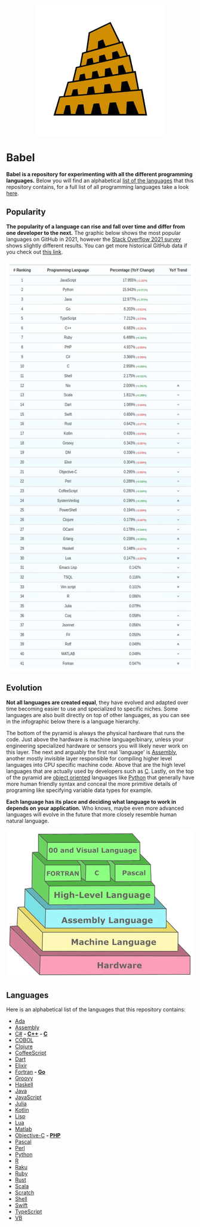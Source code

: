 <p align="center"><img width="350" height="350" src="https://github.com/jgphilpott/babel/blob/main/icon.png"></p>

# Babel

**Babel is a repository for experimenting with all the different programming languages.** Below you will find an alphabetical [list of the languages](https://github.com/jgphilpott/babel#languages) that this repository contains, for a full list of all programming languages take a look [here](https://en.wikipedia.org/wiki/List_of_programming_languages).

## Popularity

**The popularity of a language can rise and fall over time and differ from one developer to the next.** The graphic below shows the most popular languages on GitHub in 2021, however the [Stack Overflow 2021 survey](https://insights.stackoverflow.com/survey/2021#most-popular-technologies-language) shows slightly different results. You can get more historical GitHub data if you check out [this link](https://madnight.github.io/githut/#/pull_requests).

<p align="center"><img width="550" height="1100" src="https://github.com/jgphilpott/babel/blob/main/stats.png"></p>

## Evolution

**Not all languages are created equal**, they have evolved and adapted over time becoming easier to use and specialized to specific niches. Some languages are also built directly on top of other languages, as you can see in the infographic below there is a language hierarchy.

The bottom of the pyramid is always the physical hardware that runs the code. Just above the hardware is machine language/binary, unless your engineering specialized hardware or sensors you will likely never work on this layer. The next and arguably the first real 'language' is [Assembly](https://github.com/jgphilpott/babel/blob/main/Assembly/README.md), another mostly invisible layer responsible for compiling higher level languages into CPU specific machine code. Above that are the high level languages that are actually used by developers such as [C](https://github.com/jgphilpott/babel/blob/main/C/README.md). Lastly, on the top of the pyramid are [object oriented](https://en.wikipedia.org/wiki/Object-oriented_programming) languages like [Python](https://github.com/jgphilpott/babel/blob/main/Python/README.md) that generally have more human friendly syntax and conceal the more primitive details of programing like specifying variable data types for example.

**Each language has its place and deciding what language to work in depends on your application.** Who knows, maybe even more advanced languages will evolve in the future that more closely resemble human natural language.

<p align="center"><img width="500" height="400" src="https://github.com/jgphilpott/babel/blob/main/hierarchy.png"></p>

## Languages

Here is an alphabetical list of the languages that this repository contains:

 - [Ada](https://github.com/jgphilpott/babel/blob/main/Ada/README.md)
 - [Assembly](https://github.com/jgphilpott/babel/blob/main/Assembly/README.md)
 - [C#](https://github.com/jgphilpott/babel/blob/main/C%23/README.md)
 **- [C++](https://github.com/jgphilpott/babel/blob/main/C%2B%2B/README.md)**
 **- [C](https://github.com/jgphilpott/babel/blob/main/C/README.md)**
 - [COBOL](https://github.com/jgphilpott/babel/blob/main/COBOL/README.md)
 - [Clojure](https://github.com/jgphilpott/babel/blob/main/Clojure/README.md)
 - [CoffeeScript](https://github.com/jgphilpott/babel/blob/main/CoffeeScript/README.md)
 - [Dart](https://github.com/jgphilpott/babel/blob/main/Dart/README.md)
 - [Elixir](https://github.com/jgphilpott/babel/blob/main/Elixir/README.md)
 - [Fortran](https://github.com/jgphilpott/babel/blob/main/Fortran/README.md)
 **- [Go](https://github.com/jgphilpott/babel/blob/main/Go/README.md)**
 - [Groovy](https://github.com/jgphilpott/babel/blob/main/Groovy/README.md)
 - [Haskell](https://github.com/jgphilpott/babel/blob/main/Haskell/README.md)
 - [Java](https://github.com/jgphilpott/babel/blob/main/Java/README.md)
 - [JavaScript](https://github.com/jgphilpott/babel/blob/main/JavaScript/README.md)
 - [Julia](https://github.com/jgphilpott/babel/blob/main/Julia/README.md)
 - [Kotlin](https://github.com/jgphilpott/babel/blob/main/Kotlin/README.md)
 - [Lisp](https://github.com/jgphilpott/babel/blob/main/Lisp/README.md)
 - [Lua](https://github.com/jgphilpott/babel/blob/main/Lua/README.md)
 - [Matlab](https://github.com/jgphilpott/babel/blob/main/Matlab/README.md)
 - [Objective-C](https://github.com/jgphilpott/babel/blob/main/Objective-C/README.md)
 **- [PHP](https://github.com/jgphilpott/babel/blob/main/PHP/README.md)**
 - [Pascal](https://github.com/jgphilpott/babel/blob/main/Pascal/README.md)
 - [Perl](https://github.com/jgphilpott/babel/blob/main/Perl/README.md)
 - [Python](https://github.com/jgphilpott/babel/blob/main/Python/README.md)
 - [R](https://github.com/jgphilpott/babel/blob/main/R/README.md)
 - [Raku](https://github.com/jgphilpott/babel/blob/main/Raku/README.md)
 - [Ruby](https://github.com/jgphilpott/babel/blob/main/Ruby/README.md)
 - [Rust](https://github.com/jgphilpott/babel/blob/main/Rust/README.md)
 - [Scala](https://github.com/jgphilpott/babel/blob/main/Scala/README.md)
 - [Scratch](https://github.com/jgphilpott/babel/blob/main/Scratch/README.md)
 - [Shell](https://github.com/jgphilpott/babel/blob/main/Shell/README.md)
 - [Swift](https://github.com/jgphilpott/babel/blob/main/Swift/README.md)
 - [TypeScript](https://github.com/jgphilpott/babel/blob/main/TypeScript/README.md)
 - [VB](https://github.com/jgphilpott/babel/blob/main/VB/README.md)
